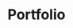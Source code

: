 ---
_source: 'portfolio'
next:
  name: leistungen
  link: /capabilities/
title: Portfolio
description: ZEITGEMÄSSE UND MASSGEFERTIGTE HOLZ- UND SCHREINERARBEITEN.
_comments:
  next: "the'next' link"
  name: "the text of the 'next' link"
  link: "where the 'next' link takes you"
  image: image should not be wider or taller tha  ~1200px
  title: for meta property='og:title'
  description: (optional) for meta property='og:description'
---
